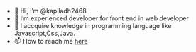 - 👋 Hi, I’m @kapiladh2468
- 👀 I’m experienced developer for front end in web developer
- 🌱 I accquire knowledge in programming language like Javascript,Css,Java.
- 📫 How to reach me [here](mailto:johnyheaven7@gmail.com)

<!---
kapiladh2468/kapiladh2468 is a ✨ special ✨ repository because its `README.md` (this file) appears on your GitHub profile.
You can click the Preview link to take a look at your changes.
--->
